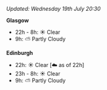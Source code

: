 *Updated: Wednesday 19th July 20:30*

**Glasgow**

* 22h - 8h: :sunny: Clear
* 9h: :partly_sunny: Partly Cloudy

**Edinburgh**

* 22h: :sunny: Clear [:cloud: as of 22h]
* 23h - 8h: :sunny: Clear
* 9h: :partly_sunny: Partly Cloudy
